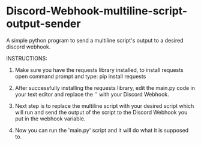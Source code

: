 # Discord-Webhook-multiline-script-output-sender
A simple python program to send a multiline script's output to a desired discord webhook.

INSTRUCTIONS:

1. Make sure you have the requests library installed, to install requests open command prompt and type:
   pip install requests

2. After successfully installing the requests library, edit the main.py code in your text editor and replace the '<YOUR WEBHOOK HERE>' with your Discord Webhook.

3. Next step is to replace the multiline script with your desired script which will run and send the output of the script to the Discord Webhook you put in the webhook variable.

4. Now you can run the 'main.py' script and it will do what it is supposed to.
